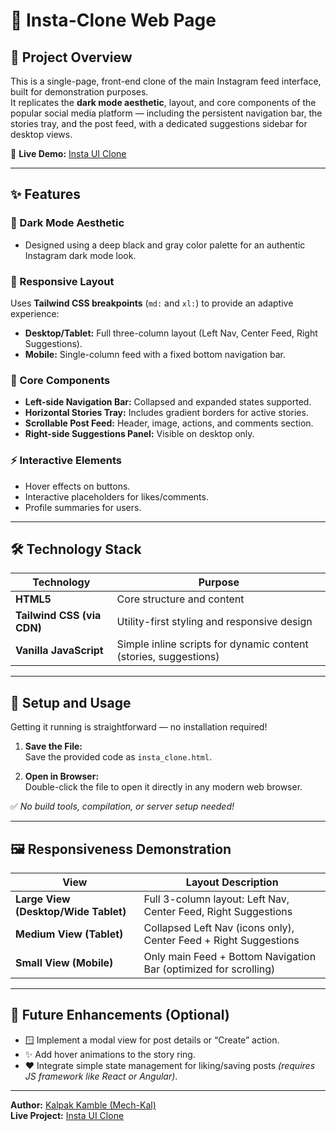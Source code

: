 # 📸 Insta-Clone Web Page

## 📖 Project Overview

This is a single-page, front-end clone of the main Instagram feed interface, built for demonstration purposes.  
It replicates the **dark mode aesthetic**, layout, and core components of the popular social media platform — including the persistent navigation bar, the stories tray, and the post feed, with a dedicated suggestions sidebar for desktop views.

🔗 **Live Demo:** [Insta UI Clone](https://mech-kal.github.io/Insta_ui/)

---

## ✨ Features

### 🎨 Dark Mode Aesthetic  
- Designed using a deep black and gray color palette for an authentic Instagram dark mode look.

### 📱 Responsive Layout  
Uses **Tailwind CSS breakpoints** (`md:` and `xl:`) to provide an adaptive experience:

- **Desktop/Tablet:** Full three-column layout (Left Nav, Center Feed, Right Suggestions).  
- **Mobile:** Single-column feed with a fixed bottom navigation bar.

### 🧩 Core Components
- **Left-side Navigation Bar:** Collapsed and expanded states supported.  
- **Horizontal Stories Tray:** Includes gradient borders for active stories.  
- **Scrollable Post Feed:** Header, image, actions, and comments section.  
- **Right-side Suggestions Panel:** Visible on desktop only.

### ⚡ Interactive Elements  
- Hover effects on buttons.  
- Interactive placeholders for likes/comments.  
- Profile summaries for users.

---

## 🛠️ Technology Stack

| Technology | Purpose |
|-------------|----------|
| **HTML5** | Core structure and content |
| **Tailwind CSS (via CDN)** | Utility-first styling and responsive design |
| **Vanilla JavaScript** | Simple inline scripts for dynamic content (stories, suggestions) |

---

## 🚀 Setup and Usage

Getting it running is straightforward — no installation required!

1. **Save the File:**  
   Save the provided code as `insta_clone.html`.

2. **Open in Browser:**  
   Double-click the file to open it directly in any modern web browser.

✅ *No build tools, compilation, or server setup needed!*

---

## 🖼️ Responsiveness Demonstration

| View | Layout Description |
|------|--------------------|
| **Large View (Desktop/Wide Tablet)** | Full 3-column layout: Left Nav, Center Feed, Right Suggestions |
| **Medium View (Tablet)** | Collapsed Left Nav (icons only), Center Feed + Right Suggestions |
| **Small View (Mobile)** | Only main Feed + Bottom Navigation Bar (optimized for scrolling) |

---

## 📝 Future Enhancements (Optional)

- 🪟 Implement a modal view for post details or “Create” action.  
- ✨ Add hover animations to the story ring.  
- ❤️ Integrate simple state management for liking/saving posts *(requires JS framework like React or Angular)*.

---

**Author:** [Kalpak Kamble (Mech-Kal)](https://github.com/Mech-Kal)  
**Live Project:** [Insta UI Clone](https://mech-kal.github.io/Insta_ui/)
